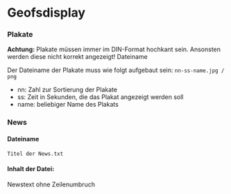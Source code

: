# Geofsdisplay

### Plakate

**Achtung:** Plakate müssen immer im DIN-Format hochkant sein. Ansonsten werden diese nicht korrekt angezeigt!
Dateiname

Der Dateiname der Plakate muss wie folgt aufgebaut sein:
`nn-ss-name.jpg / png`

 - nn: Zahl zur Sortierung der Plakate
 - ss: Zeit in Sekunden, die das Plakat angezeigt werden soll
 - name: beliebiger Name des Plakats

### News
#### Dateiname
`Titel der News.txt`
#### Inhalt der Datei:

Newstext ohne Zeilenumbruch
